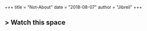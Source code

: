 +++
title = "Not-About"
date = "2018-08-07"
author = "Jibreil"
+++

<h2>> Watch this space<span class="logo__cursor" style="width: 3px; height: 1.625rem;"></span></h2>
